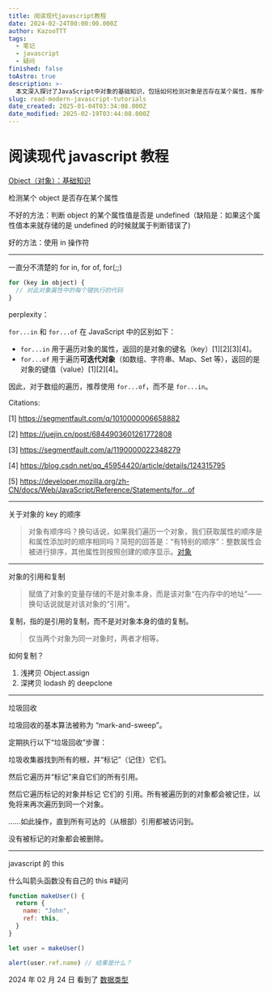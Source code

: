 ```yaml
---
title: 阅读现代javascript教程
date: 2024-02-24T00:00:00.000Z
author: KazooTTT
tags:
  - 笔记
  - javascript
  - 疑问
finished: false
toAstro: true
description: >-
  本文深入探讨了JavaScript中对象的基础知识，包括如何检测对象是否存在某个属性，推荐使用in操作符而非判断undefined值。同时，文章解释了for...in和for...of循环的区别，指出for...in用于遍历对象属性，而for...of适用于遍历可迭代对象。此外，还讨论了对象属性的顺序、对象的引用和复制方法，以及JavaScript中的垃圾回收机制和this关键字的用法。特别提到了箭头函数没有自己的this这一特性。整体内容涵盖了JavaScript对象操作的多个重要方面。
slug: read-modern-javascript-tutorials
date_created: 2025-01-04T03:34:08.000Z
date_modified: 2025-02-19T03:44:08.000Z
---
```


# 阅读现代 javascript 教程

[Object（对象）：基础知识](<https://zh.javascript.info/object-basics>)

检测某个 object 是否存在某个属性

不好的方法：判断 object 的某个属性值是否是 undefined（缺陷是：如果这个属性值本来就存储的是 undefined 的时候就属于判断错误了)

好的方法：使用 in 操作符

---

一直分不清楚的 for in, for of, for(;;)

```js
for (key in object) {
  // 对此对象属性中的每个键执行的代码
}
```

perplexity：

`for...in` 和 `for...of` 在 JavaScript 中的区别如下：

- `for...in` 用于遍历对象的属性，返回的是对象的键名（key）[1][2][3][4]。
- `for...of` 用于遍历**可迭代对象**（如数组、字符串、Map、Set 等），返回的是对象的键值（value）[1][2][4]。

因此，对于数组的遍历，推荐使用 `for...of`，而不是 `for...in`。

Citations:

[1] <https://segmentfault.com/q/1010000006658882>

[2] <https://juejin.cn/post/6844903601261772808>

[3] <https://segmentfault.com/a/1190000022348279>

[4] <https://blog.csdn.net/qq_45954420/article/details/124315795>

[5] <https://developer.mozilla.org/zh-CN/docs/Web/JavaScript/Reference/Statements/for...of>

---

关于对象的 key 的顺序

> 对象有顺序吗？换句话说，如果我们遍历一个对象，我们获取属性的顺序是和属性添加时的顺序相同吗？简短的回答是：“有特别的顺序”：整数属性会被进行排序，其他属性则按照创建的顺序显示。[对象](<https://zh.javascript.info/object>)

---

对象的引用和复制

> 赋值了对象的变量存储的不是对象本身，而是该对象“在内存中的地址”——换句话说就是对该对象的“引用”。

复制，指的是引用的复制，而不是对对象本身的值的复制。

> 仅当两个对象为同一对象时，两者才相等。

如何复制？

1. 浅拷贝 Object.assign
2. 深拷贝 lodash 的 deepclone

---

垃圾回收

垃圾回收的基本算法被称为 “mark-and-sweep”。

定期执行以下“垃圾回收”步骤：

垃圾收集器找到所有的根，并“标记”（记住）它们。

然后它遍历并“标记”来自它们的所有引用。

然后它遍历标记的对象并标记 它们的 引用。所有被遍历到的对象都会被记住，以免将来再次遍历到同一个对象。

……如此操作，直到所有可达的（从根部）引用都被访问到。

没有被标记的对象都会被删除。

---

javascript 的 this

什么叫箭头函数没有自己的 this #疑问

```js
function makeUser() {
  return {
    name: "John",
    ref: this,
  }
}

let user = makeUser()

alert(user.ref.name) // 结果是什么？
```

2024 年 02 月 24 日 看到了 [数据类型](<https://zh.javascript.info/data-types>)
